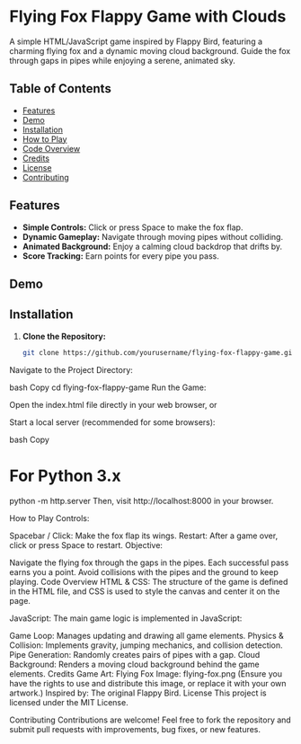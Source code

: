 # Flying Fox Flappy Game with Clouds

A simple HTML/JavaScript game inspired by Flappy Bird, featuring a charming flying fox and a dynamic moving cloud background. Guide the fox through gaps in pipes while enjoying a serene, animated sky.

## Table of Contents

- [Features](#features)
- [Demo](#demo)
- [Installation](#installation)
- [How to Play](#how-to-play)
- [Code Overview](#code-overview)
- [Credits](#credits)
- [License](#license)
- [Contributing](#contributing)

## Features

- **Simple Controls:** Click or press Space to make the fox flap.
- **Dynamic Gameplay:** Navigate through moving pipes without colliding.
- **Animated Background:** Enjoy a calming cloud backdrop that drifts by.
- **Score Tracking:** Earn points for every pipe you pass.

## Demo

## Installation

1. **Clone the Repository:**

   ```bash
   git clone https://github.com/yourusername/flying-fox-flappy-game.git
Navigate to the Project Directory:

bash
Copy
cd flying-fox-flappy-game
Run the Game:

Open the index.html file directly in your web browser, or

Start a local server (recommended for some browsers):

bash
Copy
# For Python 3.x
python -m http.server
Then, visit http://localhost:8000 in your browser.

How to Play
Controls:

Spacebar / Click: Make the fox flap its wings.
Restart: After a game over, click or press Space to restart.
Objective:

Navigate the flying fox through the gaps in the pipes. Each successful pass earns you a point. Avoid collisions with the pipes and the ground to keep playing.
Code Overview
HTML & CSS:
The structure of the game is defined in the HTML file, and CSS is used to style the canvas and center it on the page.

JavaScript:
The main game logic is implemented in JavaScript:

Game Loop: Manages updating and drawing all game elements.
Physics & Collision: Implements gravity, jumping mechanics, and collision detection.
Pipe Generation: Randomly creates pairs of pipes with a gap.
Cloud Background: Renders a moving cloud background behind the game elements.
Credits
Game Art:
Flying Fox Image: flying-fox.png
(Ensure you have the rights to use and distribute this image, or replace it with your own artwork.)
Inspired by:
The original Flappy Bird.
License
This project is licensed under the MIT License.

Contributing
Contributions are welcome! Feel free to fork the repository and submit pull requests with improvements, bug fixes, or new features.
